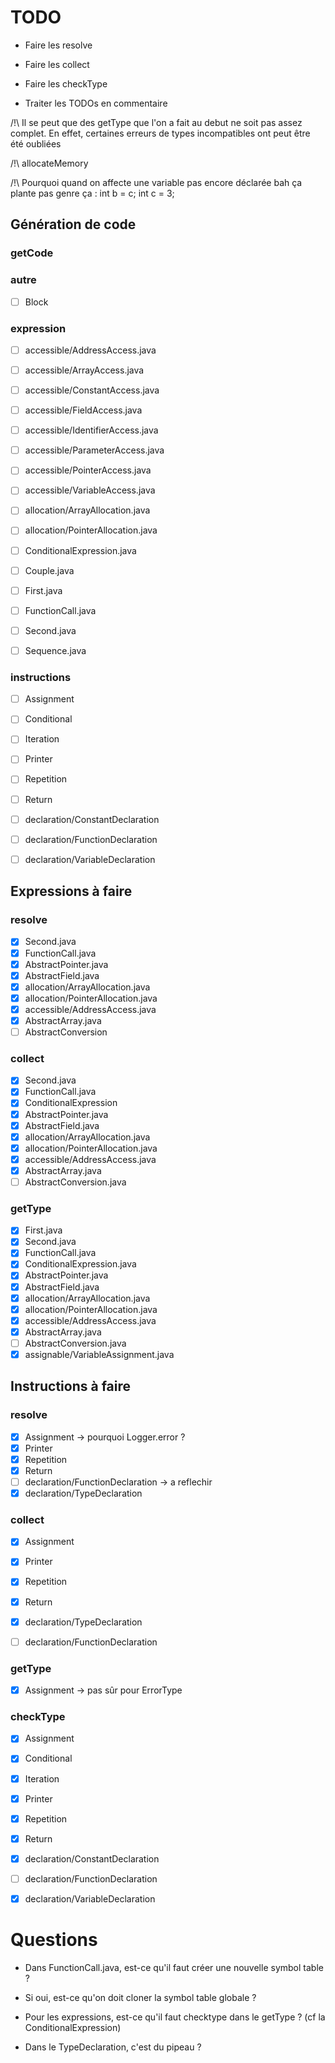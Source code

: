 # TODO
- Faire les resolve
- Faire les collect
- Faire les checkType

- Traiter les TODOs en commentaire

/!\ Il se peut que des getType que l'on a fait au debut ne soit pas assez complet.
En effet, certaines erreurs de types incompatibles ont peut être été oubliées

/!\ allocateMemory

/!\ Pourquoi quand on affecte une variable pas encore déclarée bah ça plante pas
genre ça : int b = c; int c = 3;
## Génération de code
### getCode

### autre
- [ ] Block

### expression
- [ ] accessible/AddressAccess.java
- [ ] accessible/ArrayAccess.java
- [ ] accessible/ConstantAccess.java
- [ ] accessible/FieldAccess.java
- [ ] accessible/IdentifierAccess.java
- [ ] accessible/ParameterAccess.java
- [ ] accessible/PointerAccess.java
- [ ] accessible/VariableAccess.java
  
- [ ] allocation/ArrayAllocation.java
- [ ] allocation/PointerAllocation.java

- [ ] ConditionalExpression.java
- [ ] Couple.java
- [ ] First.java
- [ ] FunctionCall.java
- [ ] Second.java
- [ ] Sequence.java


### instructions
- [ ] Assignment
- [ ] Conditional
- [ ] Iteration
- [ ] Printer
- [ ] Repetition
- [ ] Return

- [ ] declaration/ConstantDeclaration
- [ ] declaration/FunctionDeclaration
- [ ] declaration/VariableDeclaration



## Expressions à faire
### resolve
- [x] Second.java
- [x] FunctionCall.java
- [x] AbstractPointer.java
- [x] AbstractField.java
- [x] allocation/ArrayAllocation.java
- [x] allocation/PointerAllocation.java
- [x] accessible/AddressAccess.java
- [x] AbstractArray.java
- [ ] AbstractConversion

### collect
- [x] Second.java 
- [x] FunctionCall.java
- [x] ConditionalExpression
- [x] AbstractPointer.java
- [x] AbstractField.java
- [x] allocation/ArrayAllocation.java
- [x] allocation/PointerAllocation.java
- [x] accessible/AddressAccess.java
- [x] AbstractArray.java
- [ ] AbstractConversion.java

### getType
- [x] First.java
- [x] Second.java
- [x] FunctionCall.java
- [x] ConditionalExpression.java
- [x] AbstractPointer.java
- [x] AbstractField.java
- [x] allocation/ArrayAllocation.java
- [x] allocation/PointerAllocation.java
- [x] accessible/AddressAccess.java
- [x] AbstractArray.java
- [ ] AbstractConversion.java
- [x] assignable/VariableAssignment.java

## Instructions à faire


### resolve
- [x] Assignment -> pourquoi Logger.error ?
- [x] Printer
- [x] Repetition
- [x] Return
- [ ] declaration/FunctionDeclaration -> a reflechir
- [x] declaration/TypeDeclaration

### collect
- [x] Assignment
- [x] Printer
- [x] Repetition
- [x] Return
- [x] declaration/TypeDeclaration

- [ ] declaration/FunctionDeclaration

### getType
- [x] Assignment -> pas sûr pour ErrorType

### checkType
- [x] Assignment
- [x] Conditional
- [x] Iteration
- [x] Printer
- [x] Repetition
- [x] Return

- [x] declaration/ConstantDeclaration
- [ ] declaration/FunctionDeclaration
- [x] declaration/VariableDeclaration


# Questions
- Dans FunctionCall.java, est-ce qu'il faut créer une nouvelle symbol table ?
- Si oui, est-ce qu'on doit cloner la symbol table globale ?
- Pour les expressions, est-ce qu'il faut checktype dans le getType ? (cf la ConditionalExpression)

- Dans le TypeDeclaration, c'est du pipeau ?